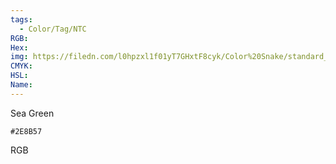 ```yaml
---
tags:
  - Color/Tag/NTC
RGB:
Hex:
img: https://filedn.com/l0hpzxl1f01yT7GHxtF8cyk/Color%20Snake/standard_csv_to_svg/2E8B57.svg
CMYK:
HSL:
Name:
---
```

Sea Green
```palette
#2E8B57
```
RGB
